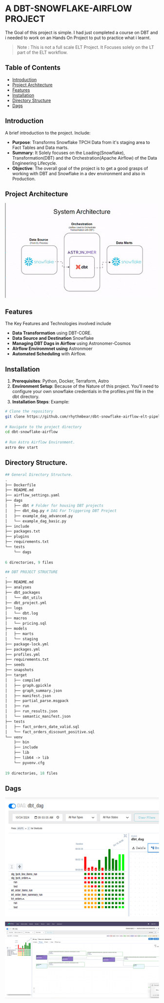 # A DBT-SNOWFLAKE-AIRFLOW PROJECT
The Goal of this project is simple. I had just completed a course on DBT and i needed to work on an Hands On Project to put to practice what i learnt. 
> Note : This is not a full scale ELT Project. It Focuses solely on the LT part of the ELT workflow.

## Table of Contents
- [Introduction](#introduction)
- [Project Architecture](#project-architecture)
- [Features](#features)
- [Installation](#installation)
- [Directory Structure](#directory-structure)
- [Dags](#dags)

## Introduction
A brief introduction to the project. Include:
- **Purpose**: Transforms Snowflake TPCH Data from it's staging area to Fact Tables and Data marts.
- **Summary**: It Solely focuses on the Loading(Snowflake), Transformation(DBT) and the Orchestration(Apache Airflow) of the Data Engineering Lifecycle.
- **Objective**: The overall goal of the project is to get a good grasps of working with DBT and Snowflake in a dev environment and also in Production.

## Project Architecture
![System Architecture](./project_files/system_arch.gif)

## Features
The Key Features and Technologies involved include
- **Data Transformation** using DBT-CORE.
- **Data Source and Destination** Snowflake
- **Managing DBT Dags in Airflow** using Astronomer-Cosmos
- **AIrflow Environmnet using** Astronmoer
- **Automated Scheduling** with Airflow.


## Installation
1. **Prerequisites**: Python, Docker, Terraform, Astro
2. **Environment Setup**: Because of the Nature of this project. You'll need to configure your own snowflake credentials in the profiles.yml file in the dbt directory.
3. **Installation Steps**: 
Example:

```bash
# Clone the repository
git clone https://github.com/rhythmbear/dbt-snowflake-airflow-elt-pipeline.git dbt-snowflake-airflow

# Navigate to the project directory
cd dbt-snowflake-airflow

# Run Astro Airflow Environment.
astro dev start 
```
## Directory Structure.
```graphql
## General Directory Structure.
.
├── Dockerfile 
├── README.md
├── airflow_settings.yaml
├── dags
│   ├── dbt # Folder for housing DBT projects
│   ├── dbt_dag.py # DAG For Triggering DBT Project
│   ├── example_dag_advanced.py
│   └── example_dag_basic.py
├── include
├── packages.txt
├── plugins
├── requirements.txt
└── tests
    └── dags

6 directories, 9 files

```
```graphql
## DBT PROJECT STRUCTURE
.
├── README.md
├── analyses
├── dbt_packages
│   └── dbt_utils
├── dbt_project.yml
├── logs
│   └── dbt.log
├── macros
│   └── pricing.sql
├── models
│   ├── marts
│   └── staging
├── package-lock.yml
├── packages.yml
├── profiles.yml
├── requirements.txt
├── seeds
├── snapshots
├── target
│   ├── compiled
│   ├── graph.gpickle
│   ├── graph_summary.json
│   ├── manifest.json
│   ├── partial_parse.msgpack
│   ├── run
│   ├── run_results.json
│   └── semantic_manifest.json
├── tests
│   ├── fact_orders_date_valid.sql
│   └── fact_orders_discount_positive.sql
└── venv
    ├── bin
    ├── include
    ├── lib
    ├── lib64 -> lib
    └── pyvenv.cfg

19 directories, 18 files

```


## Dags
![DAG Progress](./project_files/dbt_dag_tasks.png)

![Dag Image](./project_files/dbt-airflow-dag.png)

